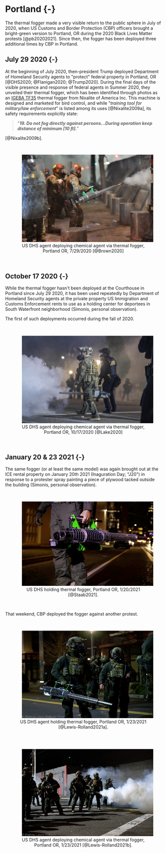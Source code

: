 # Portland {-}

The thermal fogger made a very visible return to the public sphere in July of 2020, when US Customs and Border Protection (CBP) officers brought a bright-green version to Portland, OR during the 2020 Black Lives Matter protests [@pb20202021].
Since then, the fogger has been deployed three additional times by CBP in Portland.

## July 29 2020 {-}

At the beginning of July 2020, then-president Trump deployed Department of Homeland Security agents to "protect" federal property in Portland, OR [@DHS2020; @Flanigan2020; @Trump2020].
During the final days of the visible presence and response of federal agents in Summer 2020, they unveiled their thermal fogger, which has been identified through photos as an [IGEBA TF35](https://www.nixalite.com/product/igeba-tf-35) thermal fogger from Nixalite of America Inc.
This machine is designed and marketed for bird control, and while "_training tool for military/law enforcement_" is listed among its uses [@Nixalite2009a], its safety requirements explicitly state: 

> "_**19. Do not fog directly against persons...During operation keep distance of minimum [10 ft].**_"

[@Nixalite2009b].

<br>
<div style="text-align: center;">
  <figure>
  <img src="img/portland_2020_07_29.jpg" alt="Fully riot-geared and for some reason in green camo US Homeland Security agents (to the middle and the left of the photo) behind a row of two-foot tall, one-foot radius metal posts, behind a metal grate wall over 7 feet tall with metal support beams and concrete pylon buttressing. In the front of the left side is an agent holding a plastic clear riot shield, through which you can see a patch that say 'Border Patrol Federal Agent' in yellow and some insignia patches as well. In the middle are the agents in camo, one with a hand on the shoulder of another who is operating a thermal fogger machine shooting gas through the fence. The machine is maybe four or five feet long and has a body not unlike a bush whacker with a two-cycle engine, but fueling a vaporizer instead of a rotor. The agent is holding the machine with their right hand visibly and there is a black strap across their shoulder holding it up. The machine is mostly shiny metal, although the tip is showing signs of corrosion (no surprise based on the compounds and heat) and the supports of the body are a bright green. source: https://twitter.com/dougbrown8/status/1288727075197657088/photo/1    " width="500"  style="margin: 0 1em 0 1em" />
  <figcaption>
    US DHS agent deploying chemical agent via thermal fogger, Portland OR, 7/29/2020 [@Brown2020]
  </figcaption>
  </figure>
</div>
<br>



## October 17 2020 {-}

While the thermal fogger hasn't been deployed at the Courthouse in Portland since July 29 2020, it has been used repeatedly by Department of Homeland Security agents at the private property US Immigration and Customs Enforcement rents to use as a holding center for deportees in South Waterfront neighborhood (Simonis, personal observation).

The first of such deployments occurred during the fall of 2020.


<br>
<div style="text-align: center;">
  <figure>
    <img src="img/portland_2020_10_17.png" alt="One person in green protective gear, wearing a bulletproof vest with weapons strapped to the body and wearing a helmet and gas mask is walking to the left carrying a fogger in the right hand arm extended down, nozzle pointing forward. A cloud of gas is coming from the nozzle. Next to them is someone dressed all in black with a bullet proof vest with the word POLICE across the back, also wearing a helmet and gas mask. It is night and there are additional clouds of gas and the shapes of people in the background. source: https://twitter.com/MasonLakePhoto/status/1317869903345414144    " width="500"  style="margin: 0 1em 0 1em" />
    <figcaption>   
      US DHS agent deploying chemical agent via thermal fogger, Portland OR, 10/17/2020 [@Lake2020]
    </figcaption>
  </figure>
</div> 
<br>



## January 20 & 23 2021 {-}

The same fogger (or at least the same model) was again brought out at the ICE rental property on January 20th 2021 (Inaguration Day; "J20") in response to a protester spray painting a piece of plywood tacked outside the building (Simonis, personal observation). 

<br>
<div style="text-align: center;">
  <figure>
    <img src="img/portland_2021_01_20.png" alt="Night in a city, building lights in the background. One person standing alone in the center of a road, shown from the waist to the ankles. The person is wearing work pants with covered pockets at the thighs and calves, long sleeve shirt, and a glove on the right hand. In the left hand they are gripping the handle of a neon green fogger tool. The long black nozzle, covered with a wire cage, projects backwards and the motor is towards the front. It is being held at hip height; the arm holding it is relaxed down. source: https://twitter.com/MaranieRae/status/1352394871080816641/photo/1    " width="500"  style="margin: 0 1em 0 1em" />
    <figcaption> 
      US DHS holding thermal fogger, Portland OR, 1/20/2021 [@Staab2021].
    </figcaption>
  </figure>
</div> 
<br>

That weekend, CBP deployed the fogger against another protest.


<br>
<div style="text-align: center;">
  <figure>
    <img src="img/portland_2021_01_23_1.png" alt="Night time with the light from a street light visible in the background. Two officers dressed in full protective gear with bulletproof vests holding supplies on, with the word POLICE stenciled in yellow. They are both wearing helmets and gas masks. The nearer one is holding a gas fogger in the right hand. Thefogger looks like a long tube between 3 and 4 feet long with a handle and motor parts near the back. The tube is covered with a wire cage until about the last half foot, which is a plain and narrower tube. Behind these two officers are some dimly lit buildings and one or two other officers but they are not clear. source: https://twitter.com/MathieuLRolland/status/1353427314348986373/photo/1     " width="500"  style="margin: 0 1em 0 1em" />
    <figcaption> 
      US DHS agent holding thermal fogger, Portland OR, 1/23/2021  [@Lewis-Rolland2021a].
    </figcaption>
  </figure>
</div>
<br>



<br>
<div style="text-align: center;">
  <figure>
    <img src="img/portland_2021_01_23_2.png" alt="Nine people wearing full protective gear including helmets and gas masks standing spread out across a street at night. One is holding a gas fogger in one hand and gas is spewing and a cloud is forming in front of them. There is also some gas cloud behind the group. All of them seem to be wearing weapons on their gear but details are not clear. It is night. There is a grey building in the background with a red door and red trim. A white stripe on the roadway has the words MELT ICE spray painted on it. source: https://twitter.com/MathieuLRolland/status/1353427325405126656/photo/3    " width="500"  style="margin: 0 1em 0 1em" /> 
    <figcaption>
      US DHS agent deploying chemical agent via thermal fogger, Portland OR, 1/23/2021  [@Lewis-Rolland2021b].
    </figcaption>
  </figure>
  </div>
<br>



